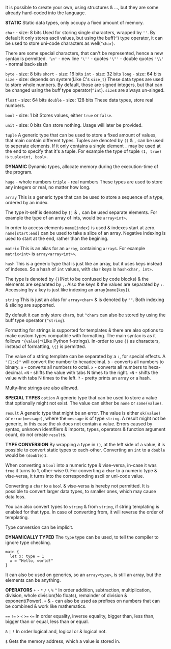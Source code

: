 It is possible to create your own, using structures & ..., but they are some already hard-coded into the language.

**STATIC**
Static data types, only occupy a fixed amount of memory.

`char` - size: 8 bits
Used for storing single characters, wrapped by `''`.
By default it only stores ascii values, but using the buff(`^`) type operator, it can be used to store uni-code characters as well(`^char`).

There are some special characters, that can't be represented, hence a new syntax is permitted.
`'\n'` - new line
`'\''` - quotes
`'\"'` - double quotes
`'\\'` - normal back-slash

`byte`  - size: 8 bits
`short` - size: 16 bits
`int`   - size: 32 bits
`long`  - size: 64 bits
`size`  - size: depends on system(Like C's `size_t`)
These data types are used to store whole numbers. By default, those are signed integers, but that can be changed using the buff type operator(`^int`). `size`s are always un-singed.

`float`  - size: 64 bits
`double` - size: 128 bits
These data types, store real numbers.

`bool` - size: 1 bit
Stores values, either `true` or `false`.

`unit` - size: 0 bits
Can store nothing. Usage will later be provided.

`tuple`
A generic type that can be used to store a fixed amount of values, that main contain different types. Tuples are denoted by `()` & `,` can be used to seperate elements. If it only contains a single element `,` may be used at the end to specify that it's a tuple. For example the type of tuple `(1, true)` is `tuple<int, bool>`.

**DYNAMIC**
Dynamic types, allocate memory during the execution-time of the program.

`huge` - whole numbers
`triple` - real numbers
These types are used to store any integers or real, no matter how long.

`array`
This is a generic type that can be used to store a sequence of a type, ordered by an index.

The type it-self is denoted by `[]` & `,` can be used separate elements. For example the type of an array of ints, would be `array<int>`.

In order to access elements `name[index]` is used & indexes start at zero. `name[start:end]` can be used to take a slice of an array. Negative indexing is used to start at the end, rather than the begining.

`matrix`
This is an alias for an `array`, containing `array`s. For example `matrix<int>` is `array<array<int>>`.

`hash`
This is a generic type that is just like an array, but it uses keys instead of indexes. So a hash of `int` values, with `char` keys is `hash<char, int>`.

The type is denoted by `{}`(Not to be confused by code blocks) & the elements are separated by `,`. Also the keys & the values are separated by `:`. Accessing by a key is just like indexing an array(`name[key]`). 

`string`
This is just an alias for `array<char>` & is denoted by `""`. Both indexing & slicing are supported.

By default it can only store `char`s, but `^char`s can also be stored by using the buff type operator (`^string`).

Formatting for strings is supported for templates & there are also options to make custom types compatible with formatting. The main syntax is as it follows `"{value}"`(Like Python f-strings). In-order to use `{}` as characters, instead of formatting, `\{}` is permitted.

The value of a string template can be separated by a `:`, for special effects. A `"{1:x}"` will convert the number to hexadecimal.
`b`  - converts all numbers to binary.
`o`  - converts all numbers to octal.
`x`  - converts all numbers to hexa-decimal.
`>N` - shifts the value with tabs N times to the right.
`<N` - shifts the value with tabs N times to the left.
`?`  - pretty prints an array or a hash.

Multy-line strings are also allowed.

**SPECIAL TYPES**
`option`
A generic type that can be used to store a value that optionally might not exist. The value can either be `none` or `some(value)`.

`result`
A generic type that might be an error. The value is either `ok(value)` or `error(message)`, where the `message` is of type `string`. A result might not be generic, in this case the `ok` does not contain a value.
Errors caused by syntax, unknown identifiers & imports, types, operators & function argument count, do not create `result`s.

**TYPE CONVERSION**
By wrapping a type in `()`, at the left side of a value, it is possible to convert static types to each-other. Converting an `int` to a `double` would be `(double)1`.

When converting a `bool` into a numeric type & vise-versa, in-case it was `true` it turns to 1, other-wise 0. For converting a `char` to a numeric type & vise-versa, it turns into the corresponding ascii or uni-code value.

Converting a `char` to a `bool` & vise-versa is hereby not permitted. It is possible to convert larger data types, to smaller ones, which may cause data loss.

You can also convert types to `string` & from `string`, if string templating is enabled for that type. In case of converting from, it will reverse the order of templating.

Type conversion can be implicit.

**DYNAMICALLY TYPED**
The `type` type can be used, to tell the compiler to ignore type checking.
```
main {
  let x: type = 1
  x = "Hello, world!"
}
```
It can also be used on generics, so an `array<type>`, is still an array, but the elements can be anything.

**OPERATORS**
`+`
`-`
`*`
`/`
`\`
`%`
`^`
In order addition, subtraction, multiplication, division, whole division(No floats), remainder of division & exponent(Power).
`+` & `-` can also be used as prefixes on numbers that can be combined & work like mathematics.

`==`
`!=`
`>`
`<`
`>=`
`<=`
In order equality, inverse equality, bigger than, less than, bigger than or equal, less than or equal.

`&`
`|`
`!`
In order logical and, logical or & logical not.

`$`
Gets the memory address, which a value is stored in.
